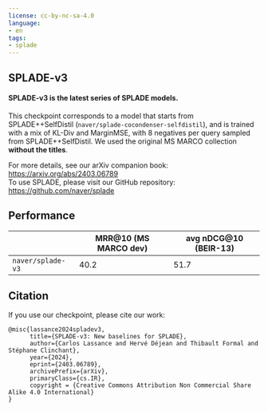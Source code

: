 ```yaml
---
license: cc-by-nc-sa-4.0
language:
- en
tags:
- splade
---
```


## SPLADE-v3

#### SPLADE-v3 is the latest series of SPLADE models.

This checkpoint corresponds to a model that starts from SPLADE++SelfDistil (`naver/splade-cocondenser-selfdistil`), and is
trained with a mix of KL-Div and MarginMSE, with 8 negatives per query sampled from SPLADE++SelfDistil. We used the original MS MARCO
collection **without the titles**.

For more details, see our arXiv companion book: https://arxiv.org/abs/2403.06789  
To use SPLADE, please visit our GitHub repository: https://github.com/naver/splade

## Performance

| | MRR@10 (MS MARCO dev) | avg nDCG@10 (BEIR-13) |
| --- | --- | --- |
| `naver/splade-v3` | 40.2 | 51.7 |

## Citation

If you use our checkpoint, please cite our work:

```
@misc{lassance2024spladev3,
      title={SPLADE-v3: New baselines for SPLADE}, 
      author={Carlos Lassance and Hervé Déjean and Thibault Formal and Stéphane Clinchant},
      year={2024},
      eprint={2403.06789},
      archivePrefix={arXiv},
      primaryClass={cs.IR},
      copyright = {Creative Commons Attribution Non Commercial Share Alike 4.0 International}
}
```